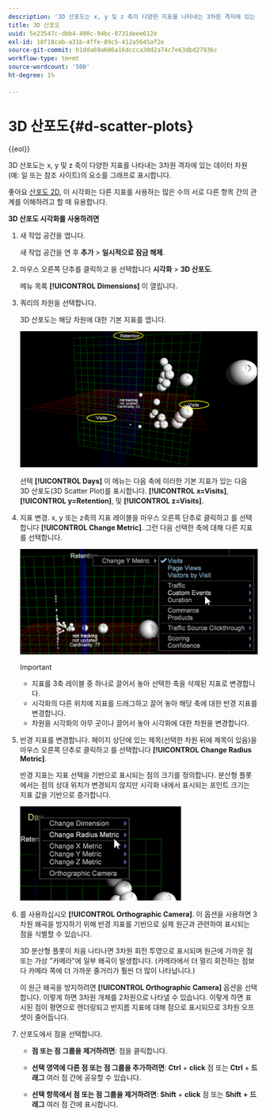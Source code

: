 ```yaml
---
description: '3D 산포도는 x, y 및 z 축이 다양한 지표를 나타내는 3차원 격자에 있는 데이터 차원(예: 일 또는 참조 사이트)의 요소를 그래프로 표시합니다.'
title: 3D 산포도
uuid: 5e23547c-dbb4-490c-94bc-0731deee612e
exl-id: 18f18cab-a31b-4ffe-89c5-412a5645af2e
source-git-commit: b1dda69a606a16dccca30d2a74c7e63dbd27936c
workflow-type: tm+mt
source-wordcount: '500'
ht-degree: 1%

---
```


# 3D 산포도{#d-scatter-plots}

{{eol}}

3D 산포도는 x, y 및 z 축이 다양한 지표를 나타내는 3차원 격자에 있는 데이터 차원(예: 일 또는 참조 사이트)의 요소를 그래프로 표시합니다.

좋아요 [산포도 2D](https://experienceleague.adobe.com/docs/data-workbench/using/client/t-open-ins.html#Scatter_Plots), 이 시각화는 다른 지표를 사용하는 많은 수의 서로 다른 항목 간의 관계를 이해하려고 할 때 유용합니다.

**3D 산포도 시각화를 사용하려면**

1. 새 작업 공간을 엽니다.

   새 작업 공간을 연 후 **추가** > **일시적으로 잠금 해제**.
1. 마우스 오른쪽 단추를 클릭하고 을 선택합니다 **시각화** > **3D 산포도**.

   메뉴 목록 **[!UICONTROL Dimensions]** 이 열립니다.

1. 쿼리의 차원을 선택합니다.

   3D 산포도는 해당 차원에 대한 기본 지표를 엽니다.

   ![](assets/3D_main.png)

   선택 **[!UICONTROL Days]** 이 메뉴는 다음 축에 이러한 기본 지표가 있는 다음 3D 산포도(3D Scatter Plot)를 표시합니다. **[!UICONTROL x=Visits]**, **[!UICONTROL y=Retention]**, 및 **[!UICONTROL z=Visits]**.

1. 지표 변경. x, y 또는 z축의 지표 레이블을 마우스 오른쪽 단추로 클릭하고 를 선택합니다 **[!UICONTROL Change Metric]**. 그런 다음 선택한 축에 대해 다른 지표를 선택합니다.

   ![](assets/3D_change.png)

   >[!IMPORTANT]
   >
   >
   >    
   >    
   >    * 지표를 3축 레이블 중 하나로 끌어서 놓아 선택한 축을 삭제된 지표로 변경합니다.
   >    * 시각화의 다른 위치에 지표를 드래그하고 끌어 놓아 해당 축에 대한 반경 지표를 변경합니다.
   >    * 차원을 시각화의 아무 곳이나 끌어서 놓아 시각화에 대한 차원을 변경합니다.


1. 반경 지표를 변경합니다. 페이지 상단에 있는 제목(선택한 차원 뒤에 제목이 있음)을 마우스 오른쪽 단추로 클릭하고 를 선택합니다 **[!UICONTROL Change Radius Metric]**.

   반경 지표는 지표 선택을 기반으로 표시되는 점의 크기를 정의합니다. 분산형 플롯에서는 점의 상대 위치가 변경되지 않지만 시각화 내에서 표시되는 포인트 크기는 지표 값을 기반으로 증가합니다.

   ![](assets/3D_change_radius.png)

1. 를 사용하십시오 **[!UICONTROL Orthographic Camera]**. 이 옵션을 사용하면 3차원 왜곡을 방지하기 위해 반경 지표를 기반으로 실제 원근과 관련하여 표시되는 점을 식별할 수 있습니다.

   3D 분산형 플롯이 처음 나타나면 3차원 회전 투영으로 표시되며 원근에 가까운 점 또는 가상 &quot;카메라&quot;에 일부 왜곡이 발생합니다. (카메라에서 더 멀리 회전하는 점보다 카메라 쪽에 더 가까운 줄거리가 훨씬 더 많이 나타납니다.)

   이 원근 왜곡을 방지하려면 **[!UICONTROL Orthographic Camera]** 옵션을 선택합니다. 이렇게 하면 3차원 개체를 2차원으로 나타낼 수 있습니다. 이렇게 하면 표시된 점이 평면으로 렌더링되고 반지름 지표에 대해 점으로 표시되므로 3차원 오프셋이 줄어듭니다.

1. 산포도에서 점을 선택합니다.

   * **점 또는 점 그룹을 제거하려면**: 점을 클릭합니다.
   * **선택 영역에 다른 점 또는 점 그룹을 추가하려면**: **Ctrl** + **click** 점 또는 **Ctrl** + **드래그** 여러 점 간에 공유할 수 있습니다.

   * **선택 항목에서 점 또는 점 그룹을 제거하려면**: **Shift** + **click** 점 또는 **Shift** **+** **드래그** 여러 점 간에 표시합니다.

<!-- <a id="section_9C30F9799F1440F09278327002E6B47A"></a> -->

